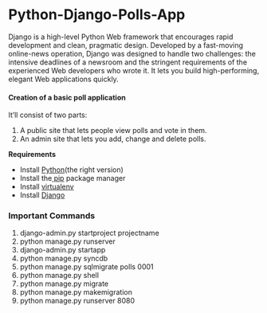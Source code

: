 Python-Django-Polls-App
=======================
<p>Django is a high-level Python Web framework that encourages rapid development and clean, pragmatic design.
Developed by a fast-moving online-news operation, Django was designed to handle two challenges: the intensive deadlines of a newsroom and the stringent requirements of the experienced Web developers who wrote it. It lets you build high-performing, elegant Web applications quickly. </p>

<h4>Creation of a basic poll application</h4>

It’ll consist of two parts:

<ol>
  <li>A public site that lets people view polls and vote in them.</li>
  <li>An admin site that lets you add, change and delete polls.</li>
</ol>


<strong>Requirements</strong>

<ul>
<li>Install <a href="https://www.python.org/downloads/"> Python</a>(the right version)</li>
<li>Install the<a href="https://pip.pypa.io/en/latest/installing.html#install-pip"> pip</a> package manager</li>
<li>Install <a href="https://virtualenv.pypa.io/en/latest/virtualenv.html#installation"> virtualenv</a></li>
<li>Install <a href="https://www.djangoproject.com/download/">Django</a></li>
</ul>



  <h3>Important Commands</h3>
<ol>
    <li>django-admin.py startproject projectname</li>
    <li>python manage.py runserver</li>
    <li>django-admin.py startapp</li> 
    <li>python manage.py syncdb</li>
    <li>python manage.py sqlmigrate polls 0001</li>
    <li>python manage.py shell</li>
    <li>python manage.py migrate</li>
    <li>python manage.py makemigration</li>
    <li>python manage.py runserver 8080</li>
    
</ol>

